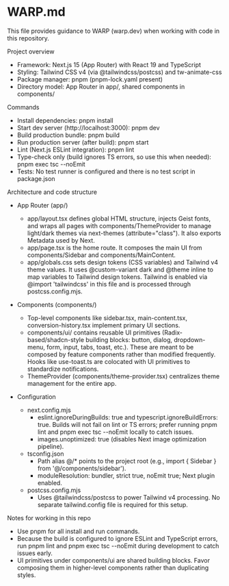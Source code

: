 # WARP.md

This file provides guidance to WARP (warp.dev) when working with code in this repository.

Project overview
- Framework: Next.js 15 (App Router) with React 19 and TypeScript
- Styling: Tailwind CSS v4 (via @tailwindcss/postcss) and tw-animate-css
- Package manager: pnpm (pnpm-lock.yaml present)
- Directory model: App Router in app/, shared components in components/

Commands
- Install dependencies: pnpm install
- Start dev server (http://localhost:3000): pnpm dev
- Build production bundle: pnpm build
- Run production server (after build): pnpm start
- Lint (Next.js ESLint integration): pnpm lint
- Type-check only (build ignores TS errors, so use this when needed): pnpm exec tsc --noEmit
- Tests: No test runner is configured and there is no test script in package.json

Architecture and code structure
- App Router (app/)
  - app/layout.tsx defines global HTML structure, injects Geist fonts, and wraps all pages with components/ThemeProvider to manage light/dark themes via next-themes (attribute="class"). It also exports Metadata used by Next.
  - app/page.tsx is the home route. It composes the main UI from components/Sidebar and components/MainContent.
  - app/globals.css sets design tokens (CSS variables) and Tailwind v4 theme values. It uses @custom-variant dark and @theme inline to map variables to Tailwind design tokens. Tailwind is enabled via @import 'tailwindcss' in this file and is processed through postcss.config.mjs.

- Components (components/)
  - Top-level components like sidebar.tsx, main-content.tsx, conversion-history.tsx implement primary UI sections.
  - components/ui/ contains reusable UI primitives (Radix-based/shadcn-style building blocks: button, dialog, dropdown-menu, form, input, tabs, toast, etc.). These are meant to be composed by feature components rather than modified frequently. Hooks like use-toast.ts are colocated with UI primitives to standardize notifications.
  - ThemeProvider (components/theme-provider.tsx) centralizes theme management for the entire app.

- Configuration
  - next.config.mjs
    - eslint.ignoreDuringBuilds: true and typescript.ignoreBuildErrors: true. Builds will not fail on lint or TS errors; prefer running pnpm lint and pnpm exec tsc --noEmit locally to catch issues.
    - images.unoptimized: true (disables Next image optimization pipeline).
  - tsconfig.json
    - Path alias @/* points to the project root (e.g., import { Sidebar } from '@/components/sidebar').
    - moduleResolution: bundler, strict true, noEmit true; Next plugin enabled.
  - postcss.config.mjs
    - Uses @tailwindcss/postcss to power Tailwind v4 processing. No separate tailwind.config file is required for this setup.

Notes for working in this repo
- Use pnpm for all install and run commands.
- Because the build is configured to ignore ESLint and TypeScript errors, run pnpm lint and pnpm exec tsc --noEmit during development to catch issues early.
- UI primitives under components/ui are shared building blocks. Favor composing them in higher-level components rather than duplicating styles.

